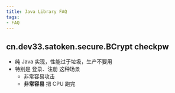 ```yaml
---
title: Java Library FAQ
tags:
- FAQ
---
```


## cn.dev33.satoken.secure.BCrypt checkpw

- 纯 Java 实现，性能过于垃圾，生产不要用
- 特别是 登录、注册 这种场景
  - 非常容易攻击
  - **非常容易** 把 CPU 跑完
